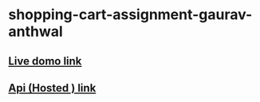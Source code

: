 # shopping-cart-assignment-gaurav-anthwal

## [Live domo link](https://sabka-bazar-shoping-cart.netlify.app)

## [Api (Hosted ) link](https://sabka-bazar-sapient.herokuapp.com)
